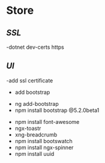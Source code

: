 # Store

## *SSL*
-dotnet dev-certs https


## *UI*
-add ssl certificate
- add bootstrap
 * ng add-bootstrap
 * npm install bootstrap @5.2.0beta1
- npm install font-awesome
- ngx-toastr
- xng-breadcrumb
- npm install bootswatch
- npm install ngx-spinner
- npm install uuid
